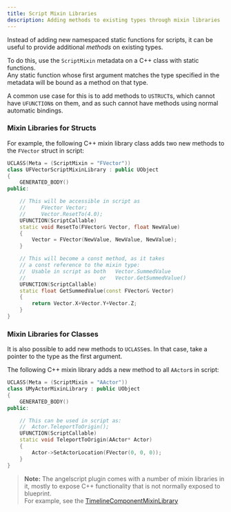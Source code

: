 ```yaml
---
title: Script Mixin Libraries
description: Adding methods to existing types through mixin libraries
---
```


Instead of adding new namespaced static functions for scripts, it can be useful to provide additional _methods_ on existing types.

To do this, use the `ScriptMixin` metadata on a C++ class with static functions.  
Any static function whose first argument matches the type specified in the metadata will be bound as a method on that type.

A common use case for this is to add methods to `USTRUCT`s, which cannot have `UFUNCTION`s on them, and as such cannot have methods using normal automatic bindings.

### Mixin Libraries for Structs

For example, the following C++ mixin library class adds two new methods to the `FVector` struct in script:

```cpp
UCLASS(Meta = (ScriptMixin = "FVector"))
class UFVectorScriptMixinLibrary : public UObject
{
	GENERATED_BODY()
public:

	// This will be accessible in script as
	//     FVector Vector;
	//     Vector.ResetTo(4.0);
	UFUNCTION(ScriptCallable)
	static void ResetTo(FVector& Vector, float NewValue)
	{
		Vector = FVector(NewValue, NewValue, NewValue);
	}

	// This will become a const method, as it takes
	// a const reference to the mixin type:
	//  Usable in script as both   Vector.SummedValue
	//                        or   Vector.GetSummedValue()
	UFUNCTION(ScriptCallable)
	static float GetSummedValue(const FVector& Vector)
	{
		return Vector.X+Vector.Y+Vector.Z;
	}
}
```

### Mixin Libraries for Classes

It is also possible to add new methods to `UCLASS`es. In that case, take a pointer to the type as the first argument.

The following C++ mixin library adds a new method to all `AActor`s in script:

```cpp
UCLASS(Meta = (ScriptMixin = "AActor"))
class UMyActorMixinLibrary : public UObject
{
	GENERATED_BODY()
public:

	// This can be used in script as:
	//  Actor.TeleportToOrigin();
	UFUNCTION(ScriptCallable)
	static void TeleportToOrigin(AActor* Actor)
	{
		Actor->SetActorLocation(FVector(0, 0, 0));
	}
}
```

> **Note:** The angelscript plugin comes with a number of mixin libraries in it, mostly to expose C++ functionality that is not normally exposed to blueprint.  
> For example, see the [TimelineComponentMixinLibrary](https://github.com/Hazelight/UnrealEngine-Angelscript/blob/angelscript-master/Engine/Plugins/Angelscript/Source/AngelscriptCode/Public/FunctionLibraries/TimelineComponentMixinLibrary.h)
